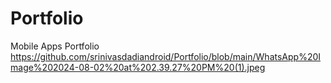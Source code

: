 # Portfolio
Mobile Apps Portfolio
https://github.com/srinivasdadiandroid/Portfolio/blob/main/WhatsApp%20Image%202024-08-02%20at%202.39.27%20PM%20(1).jpeg
